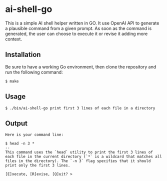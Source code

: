 # ai-shell-go
This is a simple AI shell helper written in GO. It use OpenAI API to generate a plausible command from a given prompt.
As soon as the command is generated, the user can choose to execute it or revise it adding more context.

## Installation
Be sure to have a working Go environment, then clone the repository and run the following command:

```
$ make 
```

## Usage

```
$ ./bin/ai-shell-go print first 3 lines of each file in a directory
```

## Output

```
Here is your command line:

$ head -n 3 *
--
This command uses the `head` utility to print the first 3 lines of each file in the current directory (`*` is a wildcard that matches all files in the directory). The `-n 3` flag specifies that it should print only the first 3 lines.

[E]xecute, [R]evise, [Q]uit? > 
```